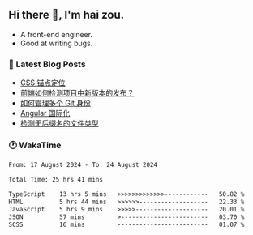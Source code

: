 ## Hi there 👋, I'm hai zou.

- A front-end engineer.
- Good at writing bugs.

### 📖 Latest Blog Posts
<!-- BLOG-POST-LIST:START -->
- [CSS 锚点定位](https://blog.izou.top/css/anchor-position/)
- [前端如何检测项目中新版本的发布？](https://blog.izou.top/angular/version-update/)
- [如何管理多个 Git 身份](https://blog.izou.top/git/multi-git-identity/)
- [Angular 国际化](https://blog.izou.top/angular/i18n/)
- [检测无后缀名的文件类型](https://blog.izou.top/js/filetype-check/)
<!-- BLOG-POST-LIST:END -->

### 🕐 WakaTime
<!--START_SECTION:waka-->

```txt
From: 17 August 2024 - To: 24 August 2024

Total Time: 25 hrs 41 mins

TypeScript    13 hrs 5 mins   >>>>>>>>>>>>>------------   50.82 %
HTML          5 hrs 44 mins   >>>>>>-------------------   22.33 %
JavaScript    5 hrs 9 mins    >>>>>--------------------   20.01 %
JSON          57 mins         >------------------------   03.70 %
SCSS          16 mins         -------------------------   01.07 %
```

<!--END_SECTION:waka-->
